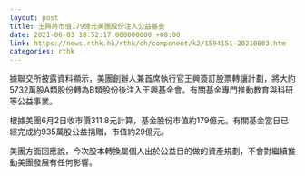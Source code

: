 ```yaml
---
layout: post
title: 王興將市值179億元美團股份注入公益基金
date: 2021-06-03 18:52:17.000000000 +08:00
link: https://news.rthk.hk/rthk/ch/component/k2/1594151-20210603.htm
categories: rthk
---
```


據聯交所披露資料顯示，美團創辦人兼首席執行官王興簽訂股票轉讓計劃，將大約5732萬股A類股份轉為B類股份後注入王興基金會。有關基金專門推動教育與科研等公益事業。

根據美團6月2日收市價311.8元計算，基金股份市值約179億元。有關基金當日已經完成約935萬股公益捐贈，市值約29億元。

美團方面回應說，今次股本轉換屬個人出於公益目的做的資產規劃，不會對繼續推動美團發展有任何影響。

